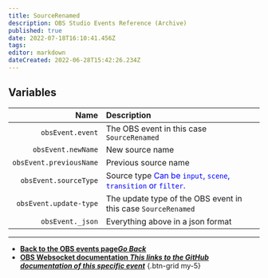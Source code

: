```yaml
---
title: SourceRenamed
description: OBS Studio Events Reference (Archive)
published: true
date: 2022-07-18T16:10:41.456Z
tags: 
editor: markdown
dateCreated: 2022-06-28T15:42:26.234Z
---
```


## Variables

Name | Description
----:|:------------
`obsEvent.event` | The OBS event in this case `SourceRenamed`
`obsEvent.newName` | New source name
`obsEvent.previousName` | Previous source name
`obsEvent.sourceType` | Source type <span style="color:blue">Can be `input`, `scene`, `transition` or `filter`.</span>
`obsEvent.update-type` | The update type of the OBS event in this case `SourceRenamed`
`obsEvent._json` | Everything above in a json format

---

- [<i class="mdi mdi-chevron-left"></i>**Back to the OBS events page*Go Back***](/en/Broadcasters/OBS/Archive/Events)
- [<i class="mdi mdi-github"></i> **OBS Websocket documentation *This links to the GitHub documentation of this specific event***](https://github.com/obsproject/obs-websocket/blob/4.x-current/docs/generated/protocol.md#sourcerenamed)
{.btn-grid my-5}
